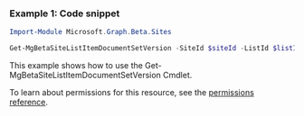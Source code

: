 ### Example 1: Code snippet

```powershellImport-Module Microsoft.Graph.Beta.Sites

Get-MgBetaSiteListItemDocumentSetVersion -SiteId $siteId -ListId $listId -ListItemId $listItemId -DocumentSetVersionId $documentSetVersionId
```
This example shows how to use the Get-MgBetaSiteListItemDocumentSetVersion Cmdlet.
To learn about permissions for this resource, see the [permissions reference](/graph/permissions-reference).

